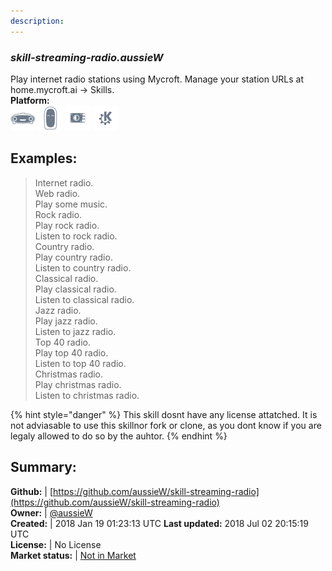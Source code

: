 ```yaml
---
description: 
---
```


### _skill-streaming-radio.aussieW_  
Play internet radio stations using Mycroft.
Manage your station URLs at home.mycroft.ai -> Skills.  
**Platform:**  
 ![Mark I](../.gitbook/assets/mark-1-icon.png)  ![Mark II](../.gitbook/assets/mark-2-icon.png)  ![Picroft](../.gitbook/assets/picroft-icon.png)  ![plasmoid](../.gitbook/assets/kde.png)   
## Examples:  
> Internet radio.  
> Web radio.  
> Play some music.  
> Rock radio.  
> Play rock radio.  
> Listen to rock radio.  
> Country radio.  
> Play country radio.  
> Listen to country radio.  
> Classical radio.  
> Play classical radio.  
> Listen to classical radio.  
> Jazz radio.  
> Play jazz radio.  
> Listen to jazz radio.  
> Top 40 radio.  
> Play top 40 radio.  
> Listen to top 40 radio.  
> Christmas radio.  
> Play christmas radio.  
> Listen to christmas radio.  
  
{% hint style="danger" %}
This skill dosnt have any license attatched. It is not adviasable to use this skillnor fork or clone, as you dont know if you are legaly allowed to do so by the auhtor.
{% endhint %}
  
## Summary:  
**Github:** | [https://github.com/aussieW/skill-streaming-radio](https://github.com/aussieW/skill-streaming-radio)  
**Owner:** | [@aussieW](https://github.com/aussieW)  
**Created:** | 2018 Jan 19 01:23:13 UTC  **Last updated:** 2018 Jul 02 20:15:19 UTC  
**License:** | No License  
**Market status:** | [Not in Market](https://market.mycroft.ai/skill/)  
